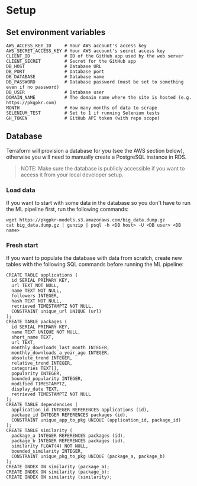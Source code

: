 # Setup


## Set environment variables

```
AWS_ACCESS_KEY_ID     # Your AWS account's access key
AWS_SECRET_ACCESS_KEY # Your AWS account's secret access key
CLIENT_ID             # ID of the GitHub app used by the web server
CLIENT_SECRET         # Secret for the GitHub app
DB_HOST               # Database URL
DB_PORT               # Database port
DB_DATABASE           # Database name
DB_PASSWORD           # Database password (must be set to something even if no password)
DB_USER               # Database user
DOMAIN_NAME           # The domain name where the site is hosted (e.g. https://pkgpkr.com)
MONTH                 # How many months of data to scrape
SELENIUM_TEST         # Set to 1 if running Selenium tests
GH_TOKEN              # GitHub API token (with repo scope)
```

## Database

Terraform will provision a database for you (see the AWS section below), otherwise you will need to manually create a PostgreSQL instance in RDS.

> NOTE: Make sure the database is publicly accessible if you want to access it from your local developer setup.

### Load data

If you want to start with some data in the database so you don't have to run the ML pipeline first, run the following commands:

```
wget https://pkgpkr-models.s3.amazonaws.com/big_data.dump.gz
cat big_data.dump.gz | gunzip | psql -h <DB host> -U <DB user> <DB name>
```

### Fresh start

If you want to populate the database with data from scratch, create new tables with the following SQL commands before running the ML pipeline:

```
CREATE TABLE applications (
  id SERIAL PRIMARY KEY,
  url TEXT NOT NULL,
  name TEXT NOT NULL,
  followers INTEGER,
  hash TEXT NOT NULL,
  retrieved TIMESTAMPTZ NOT NULL,
  CONSTRAINT unique_url UNIQUE (url)
);
CREATE TABLE packages (
  id SERIAL PRIMARY KEY,
  name TEXT UNIQUE NOT NULL,
  short_name TEXT,
  url TEXT,
  monthly_downloads_last_month INTEGER,
  monthly_downloads_a_year_ago INTEGER,
  absolute_trend INTEGER,
  relative_trend INTEGER,
  categories TEXT[],
  popularity INTEGER,
  bounded_popularity INTEGER,
  modified TIMESTAMPTZ,
  display_date TEXT,
  retrieved TIMESTAMPTZ NOT NULL
);
CREATE TABLE dependencies (
  application_id INTEGER REFERENCES applications (id),
  package_id INTEGER REFERENCES packages (id),
  CONSTRAINT unique_app_to_pkg UNIQUE (application_id, package_id)
);
CREATE TABLE similarity (
  package_a INTEGER REFERENCES packages (id),
  package_b INTEGER REFERENCES packages (id),
  similarity FLOAT(4) NOT NULL,
  bounded_similarity INTEGER,
  CONSTRAINT unique_pkg_to_pkg UNIQUE (package_a, package_b)
);
CREATE INDEX ON similarity (package_a);
CREATE INDEX ON similarity (package_b);
CREATE INDEX ON similarity (similarity);
```
